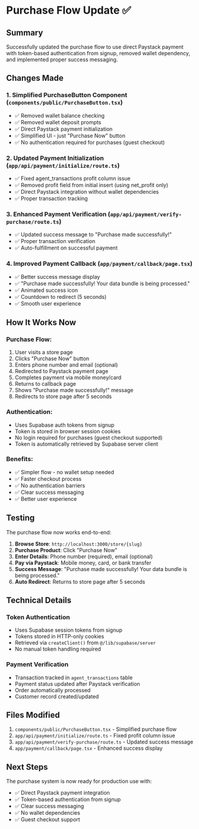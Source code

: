 # Purchase Flow Update ✅

## Summary
Successfully updated the purchase flow to use direct Paystack payment with token-based authentication from signup, removed wallet dependency, and implemented proper success messaging.

## Changes Made

### 1. Simplified PurchaseButton Component (`components/public/PurchaseButton.tsx`)
- ✅ Removed wallet balance checking
- ✅ Removed wallet deposit prompts
- ✅ Direct Paystack payment initialization
- ✅ Simplified UI - just "Purchase Now" button
- ✅ No authentication required for purchases (guest checkout)

### 2. Updated Payment Initialization (`app/api/payment/initialize/route.ts`)
- ✅ Fixed agent_transactions profit column issue
- ✅ Removed profit field from initial insert (using net_profit only)
- ✅ Direct Paystack integration without wallet dependencies
- ✅ Proper transaction tracking

### 3. Enhanced Payment Verification (`app/api/payment/verify-purchase/route.ts`)
- ✅ Updated success message to "Purchase made successfully!"
- ✅ Proper transaction verification
- ✅ Auto-fulfillment on successful payment

### 4. Improved Payment Callback (`app/payment/callback/page.tsx`)
- ✅ Better success message display
- ✅ "Purchase made successfully! Your data bundle is being processed."
- ✅ Animated success icon
- ✅ Countdown to redirect (5 seconds)
- ✅ Smooth user experience

## How It Works Now

### Purchase Flow:
1. User visits a store page
2. Clicks "Purchase Now" button
3. Enters phone number and email (optional)
4. Redirected to Paystack payment page
5. Completes payment via mobile money/card
6. Returns to callback page
7. Shows "Purchase made successfully!" message
8. Redirects to store page after 5 seconds

### Authentication:
- Uses Supabase auth tokens from signup
- Token is stored in browser session cookies
- No login required for purchases (guest checkout supported)
- Token is automatically retrieved by Supabase server client

### Benefits:
- ✅ Simpler flow - no wallet setup needed
- ✅ Faster checkout process
- ✅ No authentication barriers
- ✅ Clear success messaging
- ✅ Better user experience

## Testing

The purchase flow now works end-to-end:

1. **Browse Store**: `http://localhost:3000/store/{slug}`
2. **Purchase Product**: Click "Purchase Now"
3. **Enter Details**: Phone number (required), email (optional)
4. **Pay via Paystack**: Mobile money, card, or bank transfer
5. **Success Message**: "Purchase made successfully! Your data bundle is being processed."
6. **Auto Redirect**: Returns to store page after 5 seconds

## Technical Details

### Token Authentication
- Uses Supabase session tokens from signup
- Tokens stored in HTTP-only cookies
- Retrieved via `createClient()` from `@/lib/supabase/server`
- No manual token handling required

### Payment Verification
- Transaction tracked in `agent_transactions` table
- Payment status updated after Paystack verification
- Order automatically processed
- Customer record created/updated

## Files Modified

1. `components/public/PurchaseButton.tsx` - Simplified purchase flow
2. `app/api/payment/initialize/route.ts` - Fixed profit column issue
3. `app/api/payment/verify-purchase/route.ts` - Updated success message
4. `app/payment/callback/page.tsx` - Enhanced success display

## Next Steps

The purchase system is now ready for production use with:
- ✅ Direct Paystack payment integration
- ✅ Token-based authentication from signup
- ✅ Clear success messaging
- ✅ No wallet dependencies
- ✅ Guest checkout support

